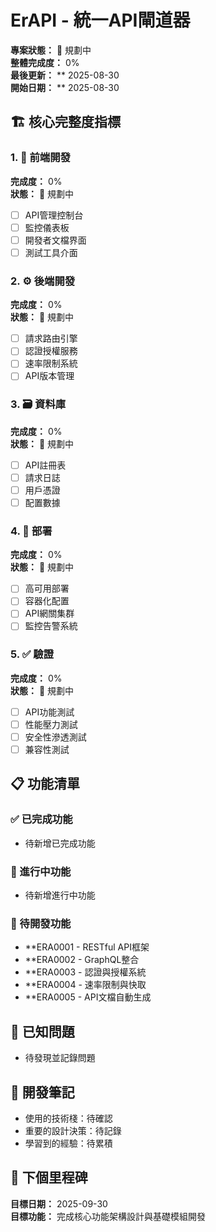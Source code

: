 # ErAPI - 統一API閘道器

**專案狀態：** 🎯 規劃中  
**整體完成度：** 0%  
**最後更新：** ** 2025-08-30  
**開始日期：** ** 2025-08-30  

## 🏗️ 核心完整度指標

### 1. 🎨 前端開發
**完成度：** 0%  
**狀態：** 🎯 規劃中  
- [ ] API管理控制台
- [ ] 監控儀表板
- [ ] 開發者文檔界面
- [ ] 測試工具介面

### 2. ⚙️ 後端開發  
**完成度：** 0%  
**狀態：** 🎯 規劃中  
- [ ] 請求路由引擎
- [ ] 認證授權服務
- [ ] 速率限制系統
- [ ] API版本管理

### 3. 🗃️ 資料庫
**完成度：** 0%  
**狀態：** 🎯 規劃中  
- [ ] API註冊表
- [ ] 請求日誌
- [ ] 用戶憑證
- [ ] 配置數據

### 4. 🚀 部署
**完成度：** 0%  
**狀態：** 🎯 規劃中  
- [ ] 高可用部署
- [ ] 容器化配置
- [ ] API網關集群
- [ ] 監控告警系統

### 5. ✅ 驗證
**完成度：** 0%  
**狀態：** 🎯 規劃中  
- [ ] API功能測試
- [ ] 性能壓力測試
- [ ] 安全性滲透測試
- [ ] 兼容性測試

## 📋 功能清單

### ✅ 已完成功能
- 待新增已完成功能

### 🚧 進行中功能  
- 待新增進行中功能

### 📝 待開發功能
- **ERA0001 - RESTful API框架
- **ERA0002 - GraphQL整合
- **ERA0003 - 認證與授權系統
- **ERA0004 - 速率限制與快取
- **ERA0005 - API文檔自動生成

## 🐛 已知問題
- 待發現並記錄問題

## 📝 開發筆記
- 使用的技術棧：待確認
- 重要的設計決策：待記錄
- 學習到的經驗：待累積

## 🎯 下個里程碑
**目標日期：** 2025-09-30  
**目標功能：** 完成核心功能架構設計與基礎模組開發
